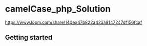 # camelCase_php_Solution

https://www.loom.com/share/140ea47b822a423a8147247df156fcaf

## Getting started

